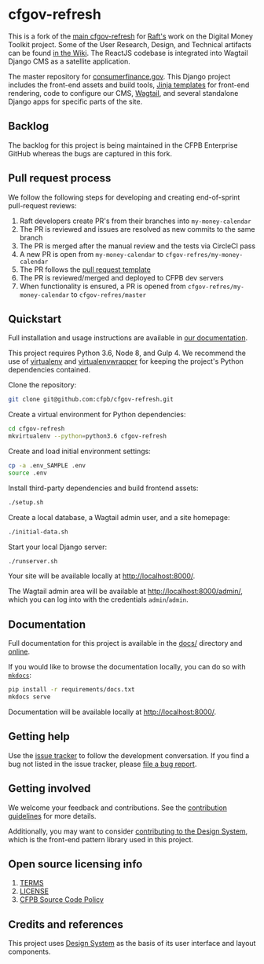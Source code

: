 # cfgov-refresh

This is a fork of the [main cfgov-refresh](https://github.com/cfpb/cfgov-refresh) for [Raft's](https://goraft.tech/) work on the Digital Money Toolkit project. Some of the User Research, Design, and Technical artifacts can be found [in the Wiki](https://github.com/raft-tech/cfgov-refresh/wiki). The ReactJS codebase is integrated into Wagtail Django CMS as a satellite application.

The master repository for [consumerfinance.gov](https://www.consumerfinance.gov/).
This Django project includes the front-end assets and build tools,
[Jinja templates](https://jinja.palletsprojects.com/) for front-end rendering,
code to configure our CMS, [Wagtail](https://wagtail.io/),
and several standalone Django apps for specific parts of the site.

## Backlog

The backlog for this project is being maintained in the CFPB Enterprise GitHub whereas the bugs are captured in this fork. 

## Pull request process

We follow the following steps for developing and creating end-of-sprint pull-request reviews:

1. Raft developers create PR's from their branches into `my-money-calendar`
2. The PR is reviewed and issues are resolved as new commits to the same branch
3. The PR is merged after the manual review and the tests via CircleCI pass
4. A new PR is open from `my-money-calendar` to `cfgov-refres/my-money-calendar`
5. The PR follows the [pull request template](https://github.com/raft-tech/cfgov-refresh/blob/master/.github/PULL_REQUEST_TEMPLATE.md)
6. The PR is reviewed/merged and deployed to CFPB dev servers 
7. When functionality is ensured, a PR is opened from `cfgov-refres/my-money-calendar` to `cfgov-refres/master`


## Quickstart

Full installation and usage instructions are available in
[our documentation](https://cfpb.github.io/cfgov-refresh).

This project requires Python 3.6, Node 8, and Gulp 4.
We recommend the use of [virtualenv](https://virtualenv.pypa.io/en/stable/) and
[virtualenvwrapper](https://virtualenvwrapper.readthedocs.io/en/latest/)
for keeping the project's Python dependencies contained.

Clone the repository:

```sh
git clone git@github.com:cfpb/cfgov-refresh.git
```

Create a virtual environment for Python dependencies:

```sh
cd cfgov-refresh
mkvirtualenv --python=python3.6 cfgov-refresh
```

Create and load initial environment settings:

```sh
cp -a .env_SAMPLE .env
source .env
```

Install third-party dependencies and build frontend assets:

```sh
./setup.sh
```

Create a local database, a Wagtail admin user, and a site homepage:

```sh
./initial-data.sh
```

Start your local Django server:

```sh
./runserver.sh
```

Your site will be available locally at <http://localhost:8000/>.

The Wagtail admin area will be available at <http://localhost:8000/admin/>,
which you can log into with the credentials `admin`/`admin`.


## Documentation

Full documentation for this project is available in the [docs/](docs/) directory
and [online](https://cfpb.github.io/cfgov-refresh/).

If you would like to browse the documentation locally, you can do so
with [`mkdocs`](https://www.mkdocs.org/):

```sh
pip install -r requirements/docs.txt
mkdocs serve
```

Documentation will be available locally at
[http://localhost:8000/](http://localhost:8000/).


## Getting help

Use the [issue tracker](https://github.com/cfpb/cfgov-refresh/issues)
to follow the development conversation.
If you find a bug not listed in the issue tracker,
please [file a bug report](https://github.com/cfpb/cfgov-refresh/issues/new).


## Getting involved

We welcome your feedback and contributions.
See the [contribution guidelines](CONTRIBUTING.md) for more details.

Additionally, you may want to consider
[contributing to the Design System](https://cfpb.github.io/design-system/#help-us-make-improvements),
which is the front-end pattern library used in this project.


## Open source licensing info

1. [TERMS](TERMS.md)
2. [LICENSE](LICENSE)
3. [CFPB Source Code Policy](https://github.com/cfpb/source-code-policy/)


## Credits and references

This project uses [Design System](https://github.com/cfpb/design-system)
as the basis of its user interface and layout components.

